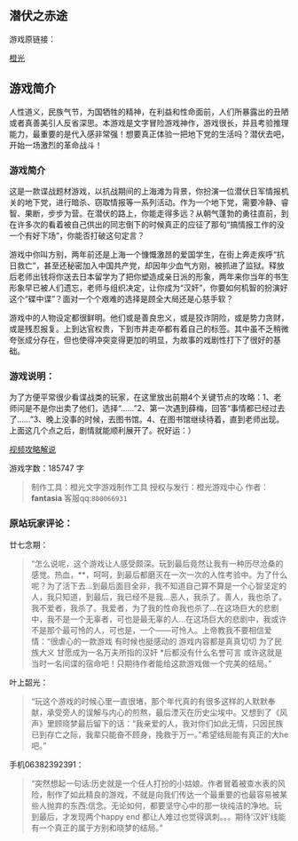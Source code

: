 ## 潜伏之赤途

游戏原链接：

[橙光](https://www.66rpg.com/game/uncheck/2992) 

## 游戏简介

人性道义，民族气节，为国牺牲的精神，在利益和性命面前，人们所暴露出的丑陋或者真善美引人反省深思。本游戏是文字冒险游戏神作，游戏很长，并且考验推理能力，最重要的是代入感非常强！想要真正体验一把地下党的生活吗？潜伏去吧，开始一场激烈的革命战斗！

### 游戏简介

这是一款谍战题材游戏，以抗战期间的上海滩为背景，你扮演一位潜伏日军情报机关的地下党，进行暗杀、窃取情报等一系列活动。作为一个地下党，需要冷静、睿智、果断，步步为营。在潜伏的路上，你能走得多远？从朝气蓬勃的勇往直前，到在许多次的看着被自己供出的同志倒下的时候真正的应征了那句“搞情报工作的没一个有好下场”，你能否打破这句定言？

游戏中你叫方别，两年前还是上海一个慷慨激昂的爱国学生，在街上奔走疾呼“抗日救亡”，甚至还秘密加入中国共产党，却因年少血气方刚，被抓进了监狱。释放后老师出钱将你送去日本留学为了把你塑造成亲日派的形象，两年来你当年的书生形象早已被人们遗忘，老师与组织决定，让你成为“汉奸”，你要如何机智的扮演好这个“碟中谍”？面对一个个艰难的选择是顾全大局还是心慈手软？

游戏中的人物设定都很鲜明。他们或是善良忠义，或是狡诈阴险，或是势力贪财，或是残忍报复。上到达官权贵，下到市井走卒都有着自己的标签。其中虽不乏稍微夸张成分存在，但也使得冲突变得更加的明显，为故事的戏剧性打下了很好的基础。

### 游戏说明：

为了方便平常很少看谍战类的玩家，在这里放出前期4个关键节点的攻略：1、老师问是不是你出卖了他们，选择“……”2、第一次遇到薛梅，回答“事情都已经过去了……”3、晚上没事的时候，去图书馆。4、在图书馆继续待着，直到老师出现。上面这几个点之后，剧情就能顺利展开了。祝好运：）

[视频攻略解说](https://www.bilibili.com/video/av1026200/)

游戏字数：185747 字

> 制作工具：橙光文字游戏制作工具
> 授权与发行：橙光游戏中心
> 作者：**fantasia**
> 客服qq:`800066931`

### 原站玩家评论：

廿七念期：
> “怎么说呢，这个游戏让人感受颇深。玩到最后竟然让我有一种历尽沧桑的感觉。热血，**，呵呵，到最后都磨灭在一次一次的人性考验中。为了什么呢？为了活下去...到最后面目全非，我不知道自己算不算是一个心智坚定的人，我只知道，到最后，我已经不是我...恶人，我杀了。善人，我也杀了。我不爱者，我杀了。我爱者，为了我的性命我也杀了...在这场巨大的悲剧中，我不是一个无辜者，可也是最无辜的人...在这场巨大的悲剧中，我或许不是那个最可怜的人，可也是，一个——可怜人。上帝教我不要相信爱情：“很虐心的一款游戏 有时候也挺感动的 游戏内容都是真真切切 为了民族大义 甘愿成为一名万夫所指的汉奸 *后都没有什么名誉可言 或许这就是当时一名间谍的宿命吧！只期待作者能给这款游戏做一个完美的结局。”

叶上韶光：
> “玩这个游戏的时候心里一直很堵，那个年代真的有很多这样的人默默奉献，承受旁人的误解与内心的煎熬，最后湮灭在历史尘埃中。又想到了《风声》里顾晓梦最后留下的话：“我亲爱的人，我对你们如此无情，只因民族已到存亡之际，我辈只能奋不顾身，挽救于万一。”希望结局能有真正的大he吧。”

手机06382392391：
> “突然想起一句话:历史就是一个任人打扮的小姑娘。作者冒着被查水表的风险，制作了如此精良的游戏，不就是向我们传达一个最重要的也最容易被某些人抛弃的东西:信念。无论如何，都要坚守心中的那一块纯洁的净地。玩到最后，才发现两个happy end 都让人难过也觉得讽刺。。。期待‘汉奸’线能有一个真正的属于方别和晓梦的结局。”
